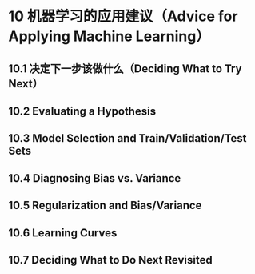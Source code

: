 # 10 机器学习的应用建议（Advice for Applying Machine Learning）

## 10.1 决定下一步该做什么（Deciding What to Try Next）

## 10.2 Evaluating a Hypothesis

## 10.3 Model Selection and Train/Validation/Test Sets

## 10.4 Diagnosing Bias vs. Variance

## 10.5 Regularization and Bias/Variance

## 10.6 Learning Curves

## 10.7 Deciding What to Do Next Revisited

